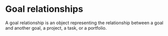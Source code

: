 # Goal relationships

A goal relationship is an object representing the relationship between a goal and another goal, a project, a task, or a portfolio.

